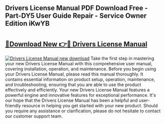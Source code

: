 ## Drivers License Manual PDF Download Free - Part-DY5 User Guide Repair - Service Owner Edition iKwYB

# <h2><a href="http://bc44059.oget.top/?id=Drivers+License+Manual">🔗Download New 👉🔴 Drivers License Manual</a></h2>

[![Drivers License Manual new download](https://i.imgur.com/5g1atiW.png)](http://bc44059.oget.top/?id=Drivers+License+Manual)
Take the first step in mastering your new Drivers License Manual with this comprehensive user manual, covering installation, operation, and maintenance. Before you begin using your Drivers License Manual, please read this manual thoroughly. It contains essential information on product setup, operation, maintenance, and troubleshooting, ensuring that you are able to use the product effectively and efficiently. Your new Drivers License Manual features a powerful engine and innovative features for exceptional performance. It's our hope that the Drivers License Manual has been a helpful and user-friendly resource in helping you get started with your new product. Should you require any assistance or clarification, please do not hesitate to contact our customer support team.
